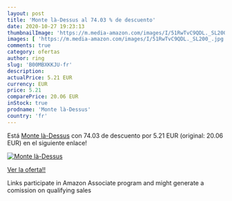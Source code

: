 ```yaml
---
layout: post
title: 'Monte là-Dessus al 74.03 % de descuento'
date: 2020-10-27 19:23:13
thumbnailImage: 'https://m.media-amazon.com/images/I/51RwTvC9QDL._SL200_.jpg'
images: [ 'https://m.media-amazon.com/images/I/51RwTvC9QDL._SL200_.jpg' ]
comments: true
category: ofertas
author: ring
slug: 'B00MBXKKJU-fr'
description:
actualPrice: 5.21 EUR
currency: EUR
price: 5.21
comparePrice: 20.06 EUR
inStock: true
prodname: 'Monte là-Dessus'
country: 'fr'
---
```


Está [Monte là-Dessus](https://www.amazon.fr/dp/B00MBXKKJU/?tag=tolees0d-21) con 74.03 de descuento por 5.21 EUR (original: 20.06 EUR) en el siguiente enlace!

[![Monte là-Dessus](https://m.media-amazon.com/images/I/51RwTvC9QDL._SL200_.jpg)](https://www.amazon.fr/dp/B00MBXKKJU/?tag=tolees0d-21)

[Ver la oferta!!](https://www.amazon.fr/dp/B00MBXKKJU/?tag=tolees0d-21)

Links participate in Amazon Associate program and might generate a comission on qualifying sales


